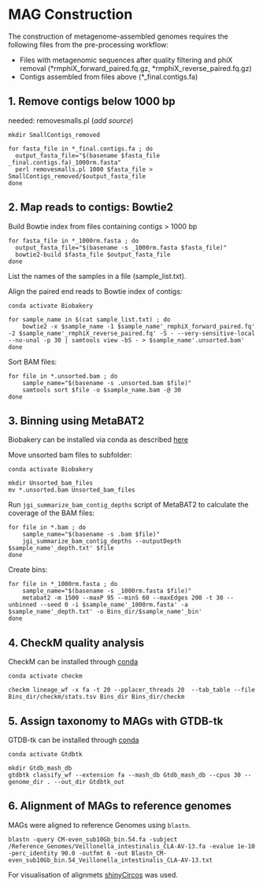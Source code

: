 # MAG Construction
The construction of metagenome-assembled genomes requires the following files from the pre-processing workflow:
- Files with metagenomic sequences after quality filtering and phiX removal (*rmphiX_forward_paired.fq.gz, *rmphiX_reverse_paired.fq.gz)
- Contigs assembled from files above (*_final.contigs.fa)

## 1. Remove contigs below 1000 bp 
needed: removesmalls.pl (*add source*)

```
mkdir SmallContigs_removed

for fasta_file in *_final.contigs.fa ; do
  output_fasta_file="$(basename $fasta_file _final.contigs.fa)_1000rm.fasta"
  perl removesmalls.pl 1000 $fasta_file > SmallContigs_removed/$output_fasta_file
done
```

## 2. Map reads to contigs: Bowtie2

Build Bowtie index from files containing contigs > 1000 bp
```
for fasta_file in *_1000rm.fasta ; do
  output_fasta_file="$(basename -s _1000rm.fasta $fasta_file)"
  bowtie2-build $fasta_file $output_fasta_file
done
```

List the names of the samples in a file (sample_list.txt).

Align the paired end reads to Bowtie index of contigs:

```
conda activate Biobakery

for sample_name in $(cat sample_list.txt) ; do
    bowtie2 -x $sample_name -1 $sample_name'_rmphiX_forward_paired.fq' -2 $sample_name'_rmphiX_reverse_paired.fq' -S - --very-sensitive-local --no-unal -p 30 | samtools view -bS - > $sample_name'.unsorted.bam'
done
```

Sort BAM files:
```
for file in *.unsorted.bam ; do
    sample_name="$(basename -s .unsorted.bam $file)"
    samtools sort $file -o $sample_name.bam -@ 30
done
```

## 3. Binning using MetaBAT2

Biobakery can be installed via conda as described [here](https://github.com/biobakery/conda-biobakery)

Move unsorted bam files to subfolder:
```
conda activate Biobakery

mkdir Unsorted_bam_files
mv *.unsorted.bam Unsorted_bam_files
```

Run `jgi_summarize_bam_contig_depths` script of MetaBAT2 to calculate the coverage of the BAM files: 
```
for file in *.bam ; do
    sample_name="$(basename -s .bam $file)"
    jgi_summarize_bam_contig_depths --outputDepth $sample_name'_depth.txt' $file
done
```

Create bins:
```
for file in *_1000rm.fasta ; do
    sample_name="$(basename -s _1000rm.fasta $file)"
    metabat2 -m 1500 --maxP 95 --minS 60 --maxEdges 200 -t 30 --unbinned --seed 0 -i $sample_name'_1000rm.fasta' -a $sample_name'_depth.txt' -o Bins_dir/$sample_name'_bin'
done
```


## 4. CheckM quality analysis
CheckM can be installed through [conda](https://github.com/Ecogenomics/CheckM/wiki/Installation#installation-through-conda)

```
conda activate checkm

checkm lineage_wf -x fa -t 20 --pplacer_threads 20  --tab_table --file Bins_dir/checkm/stats.tsv Bins_dir Bins_dir/checkm 
```

## 5. Assign taxonomy to MAGs with GTDB-tk

GTDB-tk can be installed through [conda](https://ecogenomics.github.io/GTDBTk/installing/bioconda.html)

```
conda activate Gtdbtk

mkdir Gtdb_mash_db
gtdbtk classify_wf --extension fa --mash_db Gtdb_mash_db --cpus 30 --genome_dir . --out_dir Gtdbtk_out
```

## 6. Alignment of MAGs to reference genomes

MAGs were aligned to reference Genomes using `blastn`.

```
blastn -query CM-even_sub10Gb_bin.54.fa -subject /Reference_Genomes/Veillonella_intestinalis_CLA-AV-13.fa -evalue 1e-10 -perc_identity 90.0 -outfmt 6 -out Blastn_CM-even_sub10Gb_bin.54_Veillonella_intestinalis_CLA-AV-13.txt
```
For visualisation of alignmets [shinyCircos](https://venyao.xyz/shinyCircos-V1/) was used.
